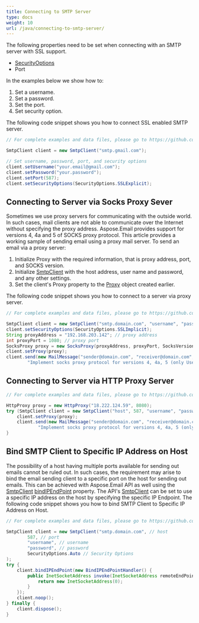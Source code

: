 ```yaml
---
title: Connecting to SMTP Server
type: docs
weight: 10
url: /java/connecting-to-smtp-server/
---
```



The following properties need to be set when connecting with an SMTP server with SSL support.

- [SecurityOptions](https://apireference.aspose.com/email/java/com.aspose.email/SecurityOptions)
- Port

In the examples below we show how to:

1. Set a username.
1. Set a password.
1. Set the port.
1. Set security option.

The following code snippet shows you how to connect SSL enabled SMTP server.


~~~Java
// For complete examples and data files, please go to https://github.com/aspose-email/Aspose.Email-for-Java

SmtpClient client = new SmtpClient("smtp.gmail.com");

// Set username, password, port, and security options
client.setUsername("your.email@gmail.com");
client.setPassword("your.password");
client.setPort(587);
client.setSecurityOptions(SecurityOptions.SSLExplicit);
~~~
## **Connecting to Server via Socks Proxy Sever**
Sometimes we use proxy servers for communicating with the outside world. In such cases, mail clients are not able to communicate over the Internet without specifying the proxy address. Aspose.Email provides support for versions 4, 4a and 5 of SOCKS proxy protocol. This article provides a working sample of sending email using a proxy mail server. To send an email via a proxy server:

1. Initialize Proxy with the required information, that is proxy address, port, and SOCKS version.
1. Initialize [SmtpClient](https://apireference.aspose.com/java/email/com.aspose.email/SmtpClient) with the host address, user name and password, and any other settings.
1. Set the client's Proxy property to the [Proxy](https://apireference.aspose.com/email/java/com.aspose.email/EmailClient#setProxy\(com.aspose.email.Proxy\)) object created earlier.

The following code snippet shows you how to connect to a server via proxy server.


~~~Java
// For complete examples and data files, please go to https://github.com/aspose-email/Aspose.Email-for-Java

SmtpClient client = new SmtpClient("smtp.domain.com", "username", "password");
client.setSecurityOptions(SecurityOptions.SSLImplicit);
String proxyAddress = "192.168.203.142"; // proxy address
int proxyPort = 1080; // proxy port
SocksProxy proxy = new SocksProxy(proxyAddress, proxyPort, SocksVersion.SocksV5);
client.setProxy(proxy);
client.send(new MailMessage("sender@domain.com", "receiver@domain.com", "Sending Email via proxy",
        "Implement socks proxy protocol for versions 4, 4a, 5 (only Username/Password authentication)"));
~~~
## **Connecting to Server via HTTP Proxy Server**


~~~Java
// For complete examples and data files, please go to https://github.com/aspose-email/Aspose.Email-for-Java

HttpProxy proxy = new HttpProxy("18.222.124.59", 8080);
try (SmtpClient client = new SmtpClient("host", 587, "username", "password")) {
    client.setProxy(proxy);
    client.send(new MailMessage("sender@domain.com", "receiver@domain.com", "Sending Email via proxy",
            "Implement socks proxy protocol for versions 4, 4a, 5 (only Username/Password authentication)"));
}
~~~
## **Bind SMTP Client to Specific IP Address on Host**
The possibility of a host having multiple ports available for sending out emails cannot be ruled out. In such cases, the requirement may arise to bind the email sending client to a specific port on the host for sending out emails. This can be achieved with Aspose.Email API as well using the [SmtpClient](https://apireference.aspose.com/java/email/com.aspose.email/SmtpClient) [bindIPEndPoint](https://apireference.aspose.com/java/email/com.aspose.email/EmailClient#bindIPEndPoint\(com.aspose.email.BindIPEndPointHandler\)) property. The API's [SmtpClient](https://apireference.aspose.com/java/email/com.aspose.email/SmtpClient) can be set to use a specific IP address on the host by specifying the specific IP Endpoint. The following code snippet shows you how to bind SMTP Client to Specific IP Address on Host.


~~~Java
// For complete examples and data files, please go to https://github.com/aspose-email/Aspose.Email-for-Java

SmtpClient client = new SmtpClient("smtp.domain.com", // host
        587, // port
        "username", // username
        "password", // password
        SecurityOptions.Auto // Security Options
);
try {
    client.bindIPEndPoint(new BindIPEndPointHandler() {
        public InetSocketAddress invoke(InetSocketAddress remoteEndPoint) {
            return new InetSocketAddress(0);
        }
    });
    client.noop();
} finally {
    client.dispose();
}
~~~
